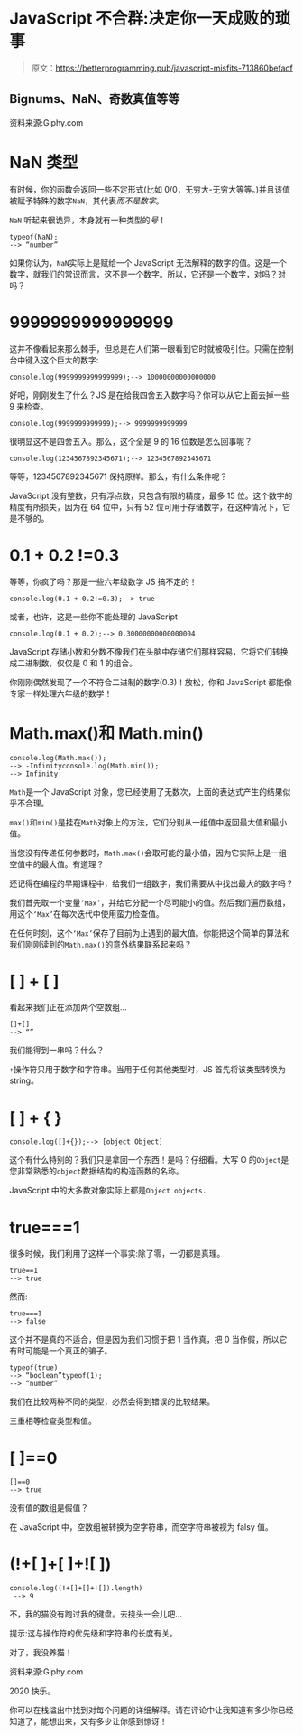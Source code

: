 # JavaScript 不合群:决定你一天成败的琐事

> 原文：<https://betterprogramming.pub/javascript-misfits-713860befacf>

## Bignums、NaN、奇数真值等等

资料来源:Giphy.com

# NaN 类型

有时候，你的函数会返回一些不定形式(比如 0/0，无穷大-无穷大等等。)并且该值被赋予特殊的数字`NaN`，其代表*而不是数字*。

`NaN` 听起来很诡异，本身就有一种类型的*号*！

```
typeof(NaN);
--> “number”
```

如果你认为，`NaN`实际上是赋给一个 JavaScript 无法解释的数字的值。这是一个数字，就我们的常识而言，这不是一个数字。所以，它还是一个数字，对吗？对吗？

# 9999999999999999

这并不像看起来那么棘手，但总是在人们第一眼看到它时就被吸引住。只需在控制台中键入这个巨大的数字:

```
console.log(9999999999999999);--> 10000000000000000
```

好吧，刚刚发生了什么？JS 是在给我四舍五入数字吗？你可以从它上面去掉一些 9 来检查。

```
console.log(9999999999999);--> 9999999999999
```

很明显这不是四舍五入。那么，这个全是 9 的 16 位数是怎么回事呢？

```
console.log(1234567892345671);--> 1234567892345671
```

等等，1234567892345671 保持原样。那么，有什么条件呢？

JavaScript 没有整数，只有浮点数，只包含有限的精度，最多 15 位。这个数字的精度有所损失，因为在 64 位中，只有 52 位可用于存储数字，在这种情况下，它是不够的。

# 0.1 + 0.2 !=0.3

等等，你疯了吗？那是一些六年级数学 JS 搞不定的！

```
console.log(0.1 + 0.2!=0.3);--> true
```

或者，也许，这是一些你不能处理的 JavaScript

```
console.log(0.1 + 0.2);--> 0.30000000000000004
```

JavaScript 存储小数和分数不像我们在头脑中存储它们那样容易，它将它们转换成二进制数，仅仅是 0 和 1 的组合。

你刚刚偶然发现了一个不符合二进制的数字(0.3)！放松，你和 JavaScript 都能像专家一样处理六年级的数学！

# Math.max()和 Math.min()

```
console.log(Math.max());
--> -Infinityconsole.log(Math.min());
--> Infinity
```

`Math`是一个 JavaScript 对象，您已经使用了无数次，上面的表达式产生的结果似乎不合理。

`max()`和`min()`是挂在`Math`对象上的方法，它们分别从一组值中返回最大值和最小值。

当您没有传递任何参数时，`Math.max()`会取可能的最小值，因为它实际上是一组空值中的最大值。有道理？

还记得在编程的早期课程中，给我们一组数字，我们需要从中找出最大的数字吗？

我们首先取一个变量`‘Max’`，并给它分配一个尽可能小的值。然后我们遍历数组，用这个`‘Max’`在每次迭代中使用蛮力检查值。

在任何时刻，这个`‘Max’`保存了目前为止遇到的最大值。你能把这个简单的算法和我们刚刚读到的`Math.max()`的意外结果联系起来吗？

# [ ] + [ ]

看起来我们正在添加两个空数组…

```
[]+[]
--> “”
```

我们能得到一串吗？什么？

`+`操作符只用于数字和字符串。当用于任何其他类型时，JS 首先将该类型转换为 string。

# [ ] + { }

```
console.log([]+{});--> [object Object]
```

这个有什么特别的？我们只是拿回一个东西！是吗？仔细看。大写 O 的`Object`是您非常熟悉的`object`数据结构的构造函数的名称。

JavaScript 中的大多数对象实际上都是`Object objects.`

# true===1

很多时候，我们利用了这样一个事实:除了零，一切都是真理。

```
true==1
--> true
```

然而:

```
true===1
--> false
```

这个并不是真的不适合，但是因为我们习惯于把 1 当作真，把 0 当作假，所以它有时可能是一个真正的骗子。

```
typeof(true)
--> “boolean”typeof(1);
--> “number”
```

我们在比较两种不同的类型，必然会得到错误的比较结果。

三重相等检查类型和值。

# [ ]==0

```
[]==0
--> true
```

没有值的数组是假值？

在 JavaScript 中，空数组被转换为空字符串，而空字符串被视为 falsy 值。

# (!+[ ]+[ ]+![ ])

```
console.log((!+[]+[]+![]).length)
 --> 9
```

不，我的猫没有跑过我的键盘。去挠头一会儿吧…

提示:这与操作符的优先级和字符串的长度有关。

对了，我没养猫！

资料来源:Giphy.com

2020 快乐。

你可以在栈溢出中找到对每个问题的详细解释。请在评论中让我知道有多少你已经知道了，能想出来，又有多少让你感到惊讶！
